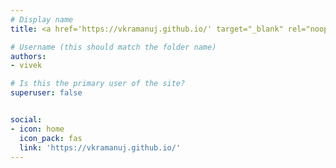```yaml
---
# Display name
title: <a href='https://vkramanuj.github.io/' target="_blank" rel="noopener noreferrer">Vivek Ramanujan</a>

# Username (this should match the folder name)
authors:
- vivek

# Is this the primary user of the site?
superuser: false


social:
- icon: home
  icon_pack: fas
  link: 'https://vkramanuj.github.io/'
---
```

